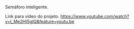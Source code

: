 Semáforo inteligente.

Link para vídeo do projeto.
https://www.youtube.com/watch?v=I_Me2HISgIQ&feature=youtu.be

